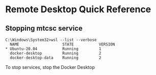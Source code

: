 # Remote Desktop Quick Reference

## Stopping mtcsc service

```
C:\Windows\System32>wsl --list --verbose
  NAME                   STATE           VERSION
* Ubuntu-20.04           Running         1
  docker-desktop         Running         2
  docker-desktop-data    Running         2
```

To stop services, stop the Docker Desktop
